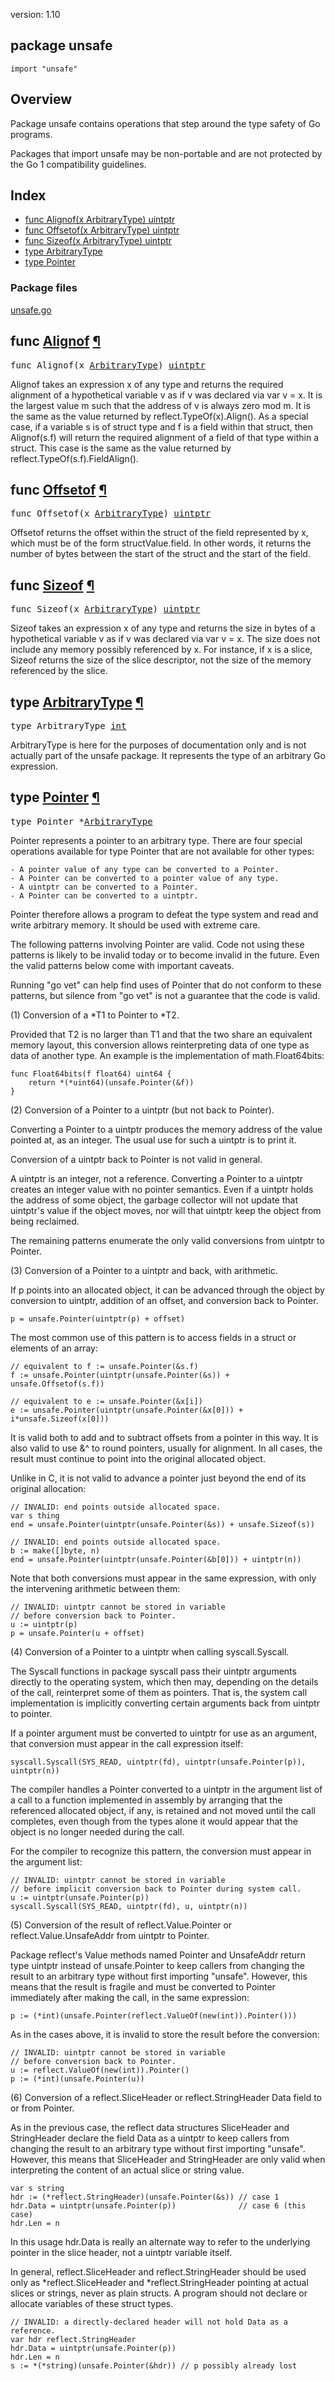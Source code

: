 version: 1.10
## package unsafe

  `import "unsafe"`

## Overview

Package unsafe contains operations that step around the type safety of Go
programs.

Packages that import unsafe may be non-portable and are not protected by the Go
1 compatibility guidelines.

## Index

- [func Alignof(x ArbitraryType) uintptr](#Alignof)
- [func Offsetof(x ArbitraryType) uintptr](#Offsetof)
- [func Sizeof(x ArbitraryType) uintptr](#Sizeof)
- [type ArbitraryType](#ArbitraryType)
- [type Pointer](#Pointer)

### Package files
 [unsafe.go](//github.com/golang/go/blob/release-branch.go1.10/src/unsafe/unsafe.go)

<h2 id="Alignof">func <a href="//github.com/golang/go/blob/release-branch.go1.10/src/unsafe/unsafe.go#L186">Alignof</a>
    <a href="#Alignof">¶</a></h2>
<pre>func Alignof(x <a href="#ArbitraryType">ArbitraryType</a>) <a href="/builtin/#uintptr">uintptr</a></pre>

Alignof takes an expression x of any type and returns the required alignment of
a hypothetical variable v as if v was declared via var v = x. It is the largest
value m such that the address of v is always zero mod m. It is the same as the
value returned by reflect.TypeOf(x).Align(). As a special case, if a variable s
is of struct type and f is a field within that struct, then Alignof(s.f) will
return the required alignment of a field of that type within a struct. This case
is the same as the value returned by reflect.TypeOf(s.f).FieldAlign().

<h2 id="Offsetof">func <a href="//github.com/golang/go/blob/release-branch.go1.10/src/unsafe/unsafe.go#L176">Offsetof</a>
    <a href="#Offsetof">¶</a></h2>
<pre>func Offsetof(x <a href="#ArbitraryType">ArbitraryType</a>) <a href="/builtin/#uintptr">uintptr</a></pre>

Offsetof returns the offset within the struct of the field represented by x,
which must be of the form structValue.field. In other words, it returns the
number of bytes between the start of the struct and the start of the field.

<h2 id="Sizeof">func <a href="//github.com/golang/go/blob/release-branch.go1.10/src/unsafe/unsafe.go#L171">Sizeof</a>
    <a href="#Sizeof">¶</a></h2>
<pre>func Sizeof(x <a href="#ArbitraryType">ArbitraryType</a>) <a href="/builtin/#uintptr">uintptr</a></pre>

Sizeof takes an expression x of any type and returns the size in bytes of a
hypothetical variable v as if v was declared via var v = x. The size does not
include any memory possibly referenced by x. For instance, if x is a slice,
Sizeof returns the size of the slice descriptor, not the size of the memory
referenced by the slice.

<h2 id="ArbitraryType">type <a href="//github.com/golang/go/blob/release-branch.go1.10/src/unsafe/unsafe.go#L5">ArbitraryType</a>
    <a href="#ArbitraryType">¶</a></h2>
<pre>type ArbitraryType <a href="/builtin/#int">int</a></pre>

ArbitraryType is here for the purposes of documentation only and is not actually
part of the unsafe package. It represents the type of an arbitrary Go
expression.

<h2 id="Pointer">type <a href="//github.com/golang/go/blob/release-branch.go1.10/src/unsafe/unsafe.go#L164">Pointer</a>
    <a href="#Pointer">¶</a></h2>
<pre>type Pointer *<a href="#ArbitraryType">ArbitraryType</a></pre>

Pointer represents a pointer to an arbitrary type. There are four special
operations available for type Pointer that are not available for other types:

    - A pointer value of any type can be converted to a Pointer.
    - A Pointer can be converted to a pointer value of any type.
    - A uintptr can be converted to a Pointer.
    - A Pointer can be converted to a uintptr.

Pointer therefore allows a program to defeat the type system and read and write
arbitrary memory. It should be used with extreme care.

The following patterns involving Pointer are valid. Code not using these
patterns is likely to be invalid today or to become invalid in the future. Even
the valid patterns below come with important caveats.

Running "go vet" can help find uses of Pointer that do not conform to these
patterns, but silence from "go vet" is not a guarantee that the code is valid.

(1) Conversion of a *T1 to Pointer to *T2.

Provided that T2 is no larger than T1 and that the two share an equivalent
memory layout, this conversion allows reinterpreting data of one type as data of
another type. An example is the implementation of math.Float64bits:

    func Float64bits(f float64) uint64 {
    	return *(*uint64)(unsafe.Pointer(&f))
    }

(2) Conversion of a Pointer to a uintptr (but not back to Pointer).

Converting a Pointer to a uintptr produces the memory address of the value
pointed at, as an integer. The usual use for such a uintptr is to print it.

Conversion of a uintptr back to Pointer is not valid in general.

A uintptr is an integer, not a reference. Converting a Pointer to a uintptr
creates an integer value with no pointer semantics. Even if a uintptr holds the
address of some object, the garbage collector will not update that uintptr's
value if the object moves, nor will that uintptr keep the object from being
reclaimed.

The remaining patterns enumerate the only valid conversions from uintptr to
Pointer.

(3) Conversion of a Pointer to a uintptr and back, with arithmetic.

If p points into an allocated object, it can be advanced through the object by
conversion to uintptr, addition of an offset, and conversion back to Pointer.

    p = unsafe.Pointer(uintptr(p) + offset)

The most common use of this pattern is to access fields in a struct or elements
of an array:

    // equivalent to f := unsafe.Pointer(&s.f)
    f := unsafe.Pointer(uintptr(unsafe.Pointer(&s)) + unsafe.Offsetof(s.f))

    // equivalent to e := unsafe.Pointer(&x[i])
    e := unsafe.Pointer(uintptr(unsafe.Pointer(&x[0])) + i*unsafe.Sizeof(x[0]))

It is valid both to add and to subtract offsets from a pointer in this way. It
is also valid to use &^ to round pointers, usually for alignment. In all cases,
the result must continue to point into the original allocated object.

Unlike in C, it is not valid to advance a pointer just beyond the end of its
original allocation:

    // INVALID: end points outside allocated space.
    var s thing
    end = unsafe.Pointer(uintptr(unsafe.Pointer(&s)) + unsafe.Sizeof(s))

    // INVALID: end points outside allocated space.
    b := make([]byte, n)
    end = unsafe.Pointer(uintptr(unsafe.Pointer(&b[0])) + uintptr(n))

Note that both conversions must appear in the same expression, with only the
intervening arithmetic between them:

    // INVALID: uintptr cannot be stored in variable
    // before conversion back to Pointer.
    u := uintptr(p)
    p = unsafe.Pointer(u + offset)

(4) Conversion of a Pointer to a uintptr when calling syscall.Syscall.

The Syscall functions in package syscall pass their uintptr arguments directly
to the operating system, which then may, depending on the details of the call,
reinterpret some of them as pointers. That is, the system call implementation is
implicitly converting certain arguments back from uintptr to pointer.

If a pointer argument must be converted to uintptr for use as an argument, that
conversion must appear in the call expression itself:

    syscall.Syscall(SYS_READ, uintptr(fd), uintptr(unsafe.Pointer(p)), uintptr(n))

The compiler handles a Pointer converted to a uintptr in the argument list of a
call to a function implemented in assembly by arranging that the referenced
allocated object, if any, is retained and not moved until the call completes,
even though from the types alone it would appear that the object is no longer
needed during the call.

For the compiler to recognize this pattern, the conversion must appear in the
argument list:

    // INVALID: uintptr cannot be stored in variable
    // before implicit conversion back to Pointer during system call.
    u := uintptr(unsafe.Pointer(p))
    syscall.Syscall(SYS_READ, uintptr(fd), u, uintptr(n))

(5) Conversion of the result of reflect.Value.Pointer or
reflect.Value.UnsafeAddr from uintptr to Pointer.

Package reflect's Value methods named Pointer and UnsafeAddr return type uintptr
instead of unsafe.Pointer to keep callers from changing the result to an
arbitrary type without first importing "unsafe". However, this means that the
result is fragile and must be converted to Pointer immediately after making the
call, in the same expression:

    p := (*int)(unsafe.Pointer(reflect.ValueOf(new(int)).Pointer()))

As in the cases above, it is invalid to store the result before the conversion:

    // INVALID: uintptr cannot be stored in variable
    // before conversion back to Pointer.
    u := reflect.ValueOf(new(int)).Pointer()
    p := (*int)(unsafe.Pointer(u))

(6) Conversion of a reflect.SliceHeader or reflect.StringHeader Data field to or
from Pointer.

As in the previous case, the reflect data structures SliceHeader and
StringHeader declare the field Data as a uintptr to keep callers from changing
the result to an arbitrary type without first importing "unsafe". However, this
means that SliceHeader and StringHeader are only valid when interpreting the
content of an actual slice or string value.

    var s string
    hdr := (*reflect.StringHeader)(unsafe.Pointer(&s)) // case 1
    hdr.Data = uintptr(unsafe.Pointer(p))              // case 6 (this case)
    hdr.Len = n

In this usage hdr.Data is really an alternate way to refer to the underlying
pointer in the slice header, not a uintptr variable itself.

In general, reflect.SliceHeader and reflect.StringHeader should be used only as
*reflect.SliceHeader and *reflect.StringHeader pointing at actual slices or
strings, never as plain structs. A program should not declare or allocate
variables of these struct types.

    // INVALID: a directly-declared header will not hold Data as a reference.
    var hdr reflect.StringHeader
    hdr.Data = uintptr(unsafe.Pointer(p))
    hdr.Len = n
    s := *(*string)(unsafe.Pointer(&hdr)) // p possibly already lost


